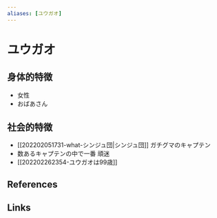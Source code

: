 ```yaml
---
aliases: [ユウガオ]
---
```

# ユウガオ

## 身体的特徴

- 女性
- おばあさん

## 社会的特徴

- [[202202051731-what-シンジュ団|シンジュ団]] ガチグマのキャプテン
- 数あるキャプテンの中で一番 頑迷
- [[202202262354-ユウガオは99歳]]

## References



## Links


